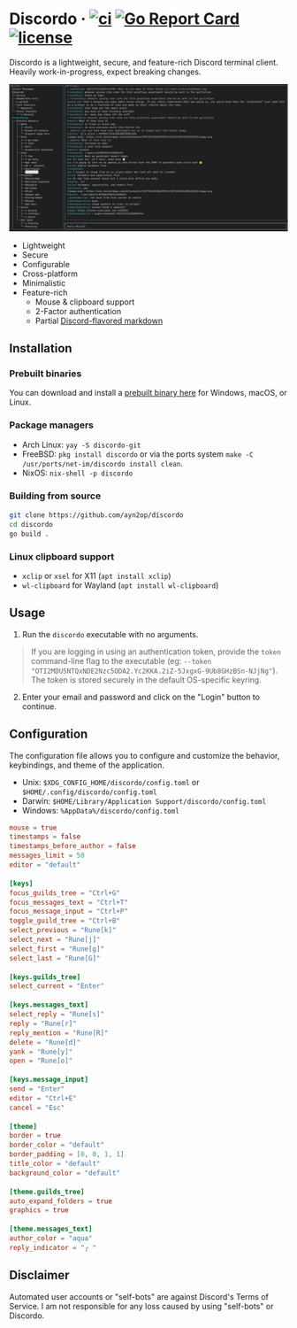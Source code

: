 # Discordo &middot; [![ci](https://github.com/ayn2op/discordo/actions/workflows/ci.yml/badge.svg)](https://github.com/ayn2op/discordo/actions/workflows/ci.yml) [![Go Report Card](https://goreportcard.com/badge/github.com/ayn2op/discordo)](https://goreportcard.com/report/github.com/ayn2op/discordo) [![license](https://img.shields.io/github/license/ayn2op/discordo?logo=github)](https://github.com/ayn2op/discordo/blob/master/LICENSE)

Discordo is a lightweight, secure, and feature-rich Discord terminal client. Heavily work-in-progress, expect breaking changes.

![Preview](.github/preview.png)

- Lightweight
- Secure
- Configurable
- Cross-platform
- Minimalistic
- Feature-rich
  - Mouse & clipboard support
  - 2-Factor authentication
  - Partial [Discord-flavored markdown](https://support.discord.com/hc/en-us/articles/210298617-Markdown-Text-101-Chat-Formatting-Bold-Italic-Underline-)

## Installation

### Prebuilt binaries

You can download and install a [prebuilt binary here](https://nightly.link/ayn2op/discordo/workflows/ci/main) for Windows, macOS, or Linux.

### Package managers

- Arch Linux: `yay -S discordo-git`
- FreeBSD: `pkg install discordo` or via the ports system `make -C /usr/ports/net-im/discordo install clean`.
- NixOS: `nix-shell -p discordo`

### Building from source

```bash
git clone https://github.com/ayn2op/discordo
cd discordo
go build .
```

### Linux clipboard support

- `xclip` or `xsel` for X11 (`apt install xclip`)
- `wl-clipboard` for Wayland (`apt install wl-clipboard`)

## Usage

1. Run the `discordo` executable with no arguments.

> If you are logging in using an authentication token, provide the `token` command-line flag to the executable (eg: `--token "OTI2MDU5NTQxNDE2Nzc5ODA2.Yc2KKA.2iZ-5JxgxG-9Ub8GHzBSn-NJjNg"`). The token is stored securely in the default OS-specific keyring.

2. Enter your email and password and click on the "Login" button to continue.

## Configuration

The configuration file allows you to configure and customize the behavior, keybindings, and theme of the application.

- Unix: `$XDG_CONFIG_HOME/discordo/config.toml` or `$HOME/.config/discordo/config.toml`
- Darwin: `$HOME/Library/Application Support/discordo/config.toml`
- Windows: `%AppData%/discordo/config.toml`

```toml
mouse = true
timestamps = false
timestamps_before_author = false
messages_limit = 50
editor = "default"

[keys]
focus_guilds_tree = "Ctrl+G"
focus_messages_text = "Ctrl+T"
focus_message_input = "Ctrl+P"
toggle_guild_tree = "Ctrl+B"
select_previous = "Rune[k]"
select_next = "Rune[j]"
select_first = "Rune[g]"
select_last = "Rune[G]"

[keys.guilds_tree]
select_current = "Enter"

[keys.messages_text]
select_reply = "Rune[s]"
reply = "Rune[r]"
reply_mention = "Rune[R]"
delete = "Rune[d]"
yank = "Rune[y]"
open = "Rune[o]"

[keys.message_input]
send = "Enter"
editor = "Ctrl+E"
cancel = "Esc"

[theme]
border = true
border_color = "default"
border_padding = [0, 0, 1, 1]
title_color = "default"
background_color = "default"

[theme.guilds_tree]
auto_expand_folders = true
graphics = true

[theme.messages_text]
author_color = "aqua"
reply_indicator = "╭ "
```

## Disclaimer

Automated user accounts or "self-bots" are against Discord's Terms of Service. I am not responsible for any loss caused by using "self-bots" or Discordo.
